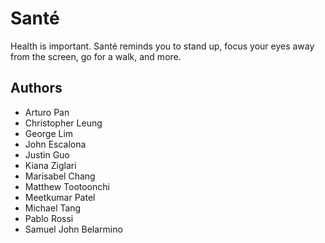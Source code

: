 # Santé
Health is important. Santé reminds you to stand up, focus your eyes away from the screen, go for a walk, and more.
## Authors
- Arturo Pan
- Christopher Leung
- George Lim
- John Escalona
- Justin Guo
- Kiana Ziglari
- Marisabel Chang
- Matthew Tootoonchi
- Meetkumar Patel
- Michael Tang
- Pablo Rossi
- Samuel John Belarmino 
